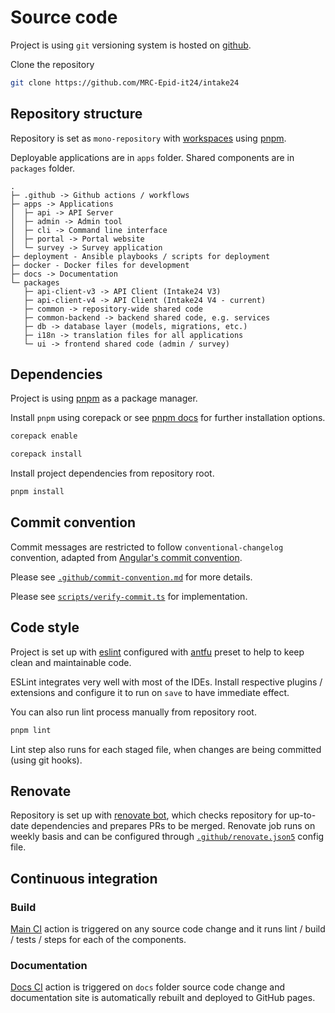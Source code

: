 # Source code

Project is using `git` versioning system is hosted on [github](https://github.com/MRC-Epid-it24/intake24).

Clone the repository

```sh
git clone https://github.com/MRC-Epid-it24/intake24
```

## Repository structure

Repository is set as `mono-repository` with [workspaces](https://pnpm.io/workspaces) using [pnpm](https://pnpm.io).

Deployable applications are in `apps` folder. Shared components are in `packages` folder.

```
.
├─ .github -> Github actions / workflows
├─ apps -> Applications
│  ├─ api -> API Server
│  ├─ admin -> Admin tool
│  ├─ cli -> Command line interface
│  ├─ portal -> Portal website
│  └─ survey -> Survey application
├─ deployment - Ansible playbooks / scripts for deployment
├─ docker - Docker files for development
├─ docs -> Documentation
└─ packages
   ├─ api-client-v3 -> API Client (Intake24 V3)
   ├─ api-client-v4 -> API Client (Intake24 V4 - current)
   ├─ common -> repository-wide shared code
   ├─ common-backend -> backend shared code, e.g. services
   ├─ db -> database layer (models, migrations, etc.)
   ├─ i18n -> translation files for all applications
   └─ ui -> frontend shared code (admin / survey)
```

## Dependencies

Project is using [pnpm](https://pnpm.io) as a package manager.

Install `pnpm` using corepack or see [pnpm docs](https://pnpm.io) for further installation options.

```sh
corepack enable

corepack install
```

Install project dependencies from repository root.

```sh
pnpm install
```

## Commit convention

Commit messages are restricted to follow `conventional-changelog` convention, adapted from [Angular's commit convention](https://github.com/conventional-changelog/conventional-changelog/tree/master/packages/conventional-changelog-angular).

Please see [`.github/commit-convention.md`](https://github.com/MRC-Epid-it24/intake24/blob/master/.github/commit-convention.md) for more details.

Please see [`scripts/verify-commit.ts`](https://github.com/MRC-Epid-it24/intake24/blob/master/scripts/verify-commit.ts) for implementation.

## Code style

Project is set up with [eslint](https://eslint.org/) configured with [antfu](https://github.com/antfu/eslint-config) preset to help to keep clean and maintainable code.

ESLint integrates very well with most of the IDEs. Install respective plugins / extensions and configure it to run on `save` to have immediate effect.

You can also run lint process manually from repository root.

```sh
pnpm lint
```

Lint step also runs for each staged file, when changes are being committed (using git hooks).

## Renovate

Repository is set up with [renovate bot](https://github.com/renovatebot/renovate), which checks repository for up-to-date dependencies and prepares PRs to be merged. Renovate job runs on weekly basis and can be configured through [`.github/renovate.json5`](https://github.com/MRC-Epid-it24/intake24/blob/master/.github/renovate.json5) config file.

## Continuous integration

### Build

[Main CI](https://github.com/MRC-Epid-it24/intake24/blob/master/.github/workflows/ci.yml) action is triggered on any source code change and it runs lint / build / tests / steps for each of the components.

### Documentation

[Docs CI](https://github.com/MRC-Epid-it24/intake24/blob/master/.github/workflows/docs.yml) action is triggered on `docs` folder source code change and documentation site is automatically rebuilt and deployed to GitHub pages.
